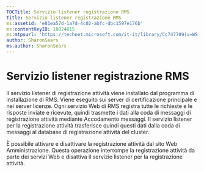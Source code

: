 ```yaml
---
TOCTitle: Servizio listener registrazione RMS
Title: Servizio listener registrazione RMS
ms:assetid: 'e81ea57d-1a7d-4c02-abfc-dbc1597e176b'
ms:contentKeyID: 18824815
ms:mtpsurl: 'https://technet.microsoft.com/it-it/library/Cc747709(v=WS.10)'
author: SharonSears
ms.author: SharonSears
---
```


Servizio listener registrazione RMS
===================================

Il servizio listener di registrazione attività viene installato dal programma di installazione di RMS. Viene eseguito sui server di certificazione principale e nei server licenze. Ogni servizio Web di RMS registra tutte le richieste e le risposte inviate e ricevute, quindi trasmette i dati alla coda di messaggi di registrazione attività mediante Accodamento messaggi. Il servizio listener per la registrazione attività trasferisce quindi questi dati dalla coda di messaggi al database di registrazione attività del cluster.

È possibile attivare e disattivare la registrazione attività dal sito Web Amministrazione. Questa operazione interrompe la registrazione attività da parte dei servizi Web e disattiva il servizio listener per la registrazione attività.
